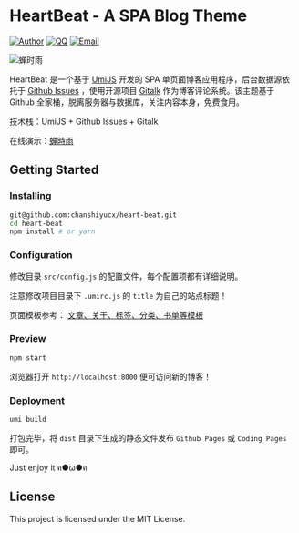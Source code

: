 # HeartBeat - A SPA Blog Theme

[![Author](https://img.shields.io/badge/author-chanshiyucx-blue.svg?style=flat-square)](https://chanshiyu.com) [![QQ](https://img.shields.io/badge/QQ-1124590931-blue.svg?style=flat-square)](http://wpa.qq.com/msgrd?v=3&uin=&site=qq&menu=yes) [![Email](https://img.shields.io/badge/Emali%20me-me@chanshiyu.com-green.svg?style=flat-square)](me@chanshiyu.com)

![蝉时雨](https://i.loli.net/2018/12/15/5c15047d6d235.png)

HeartBeat 是一个基于 [UmiJS](https://umijs.org/) 开发的 SPA 单页面博客应用程序，后台数据源依托于 [Github Issues](https://developer.github.com/v3/issues/) ，使用开源项目 [Gitalk](https://github.com/gitalk/gitalk) 作为博客评论系统。该主题基于 Github 全家桶，脱离服务器与数据库，关注内容本身，免费食用。

技术栈：UmiJS + Github Issues + Gitalk

在线演示：[蝉時雨](https://chanshiyu.com/treasure/heartbeat/)

## Getting Started

### Installing

```bash
git@github.com:chanshiyucx/heart-beat.git
cd heart-beat
npm install # or yarn
```

### Configuration

修改目录 `src/config.js` 的配置文件，每个配置项都有详细说明。

注意修改项目目录下 `.umirc.js` 的 `title` 为自己的站点标题！

页面模板参考： [文章、关于、标签、分类、书单等模板](https://github.com/chanshiyucx/Blog/issues)

### Preview

```bash
npm start
```

浏览器打开 `http://localhost:8000` 便可访问新的博客！

### Deployment

```bash
umi build
```

打包完毕，将 `dist` 目录下生成的静态文件发布 `Github Pages` 或 `Coding Pages` 即可。

Just enjoy it ฅ●ω●ฅ

## License

This project is licensed under the MIT License.
